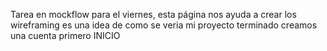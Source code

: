 Tarea en mockflow para el viernes,
 esta página nos ayuda a crear los wireframing es una idea de como se veria mi proyecto terminado
 creamos una cuenta primero
 INICIO
